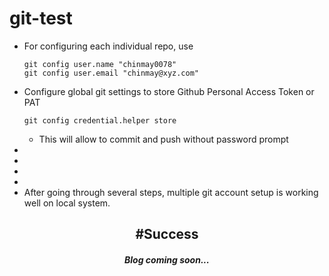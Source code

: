 # git-test
- For configuring each individual repo, use
    ```
    git config user.name "chinmay0078"
    git config user.email "chinmay@xyz.com"
    ```
- Configure global git settings to store Github Personal Access Token or PAT
    ```
    git config credential.helper store
    ```
    - This will allow to commit and push without password prompt
- 
- 
- 
- 
- After going through several steps, multiple git account setup is working well on local system.
<h2 align="center">#Success</h2>
<h5 align="center">Blog coming soon...</h5>

